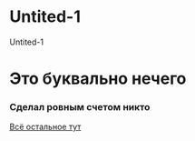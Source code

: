 # Untited-1
Untited-1

<h1>Это буквально нечего</h1>

<h3>Сделал ровным счетом никто</h3>


<a href="https://youtu.be/dQw4w9WgXcQ?si=XIOSSpIJTbrZPeXs">Всё остальное тут</a>




